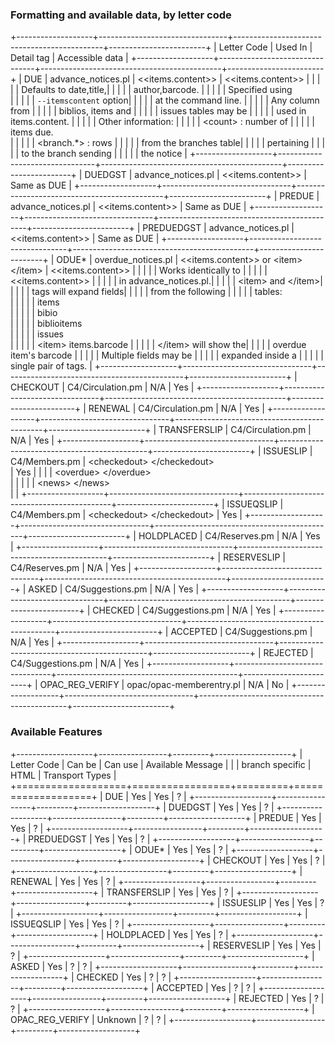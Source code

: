 <style>
table
{
border-collapse:collapse;
}
table,th, td
{
border: 1px solid black;
}
</style>

### Formatting and available data, by letter code
+-------------------+--------------------------------+---------------------------------------------+------------------------+
| Letter Code       | Used In                        | Detail tag                                  | Accessible data        | 
+-------------------+--------------------------------+---------------------------------------------+------------------------+
| DUE               | advance\_notices.pl            | \<\<items.content\>\>                       | \<\<items.content\>\>  |
|                   |                                |                                             | Defaults to date,title,|
|                   |                                |                                             | author,barcode.        |
|                   |                                |                                             | Specified using <br /> |
|                   |                                |                                             | `--itemscontent` option|
|                   |                                |                                             | at the command line.   |
|                   |                                |                                             | Any column from        |
|                   |                                |                                             | biblios, items and     |
|                   |                                |                                             | issues tables may be   |
|                   |                                |                                             | used in items.content. |
|                   |                                |                                             | Other information:     |
|                   |                                |                                             | \<count\> : number of  |
|                   |                                |                                             | items due. <br />      |
|                   |                                |                                             | \<branch.*\> : rows    |
|                   |                                |                                             | from the branches table|
|                   |                                |                                             | pertaining             |
|                   |                                |                                             | to the branch sending  |
|                   |                                |                                             | the notice             |
+-------------------+--------------------------------+---------------------------------------------+------------------------+
| DUEDGST           | advance\_notices.pl            | \<\<items.content\>\>                       | Same as DUE            |
+-------------------+--------------------------------+---------------------------------------------+------------------------+
| PREDUE            | advance\_notices.pl            | \<\<items.content\>\>                       | Same as DUE            |
+-------------------+--------------------------------+---------------------------------------------+------------------------+
| PREDUEDGST        | advance\_notices.pl            | \<\<items.content\>\>                       | Same as DUE            |
+-------------------+--------------------------------+---------------------------------------------+------------------------+
| ODUE\*            | overdue\_notices.pl            | \<\<items.content\>\> or \<item\> \</item\> | \<\<items.content\>\>  |
|                   |                                |                                             | Works identically to   |
|                   |                                |                                             | \<\<items.content\>\>  |
|                   |                                |                                             | in advance\_notices.pl.|
|                   |                                |                                             | \<item\> and  \</item\>|
|                   |                                |                                             | tags will expand fields|
|                   |                                |                                             | from the following     |
|                   |                                |                                             | tables: <br />         |
|                   |                                |                                             | items   <br />         |
|                   |                                |                                             | bibio   <br />         |
|                   |                                |                                             | biblioitems <br />     |
|                   |                                |                                             | issues  <br />         |
|                   |                                |                                             | \<item\> items.barcode |
|                   |                                |                                             | \</item\> will show the|
|                   |                                |                                             | overdue item's barcode |
|                   |                                |                                             | Multiple fields may be |
|                   |                                |                                             | expanded inside a      |
|                   |                                |                                             | single pair of tags.   |
+-------------------+--------------------------------+---------------------------------------------+------------------------+
| CHECKOUT          | C4/Circulation.pm              | N/A                                         | Yes                    |
+-------------------+--------------------------------+---------------------------------------------+------------------------+
| RENEWAL           | C4/Circulation.pm              | N/A                                         | Yes                    |
+-------------------+--------------------------------+---------------------------------------------+------------------------+
| TRANSFERSLIP      | C4/Circulation.pm              | N/A                                         | Yes                    |
+-------------------+--------------------------------+---------------------------------------------+------------------------+
| ISSUESLIP         | C4/Members.pm                  | \<checkedout\> \</checkedout\> <br />       | Yes                    |
|                   |                                | \<overdue\> \</overdue\>       <br />       |                        |
|                   |                                | \<news\> \</news\>             <br />       |                        |
+-------------------+--------------------------------+---------------------------------------------+------------------------+
| ISSUEQSLIP        | C4/Members.pm                  | \<checkedout\> \</checkedout\>              | Yes                    |
+-------------------+--------------------------------+---------------------------------------------+------------------------+
| HOLDPLACED        | C4/Reserves.pm                 | N/A                                         | Yes                    |
+-------------------+--------------------------------+---------------------------------------------+------------------------+
| RESERVESLIP       | C4/Reserves.pm                 | N/A                                         | Yes                    |
+-------------------+--------------------------------+---------------------------------------------+------------------------+
| ASKED             | C4/Suggestions.pm              | N/A                                         | Yes                    |
+-------------------+--------------------------------+---------------------------------------------+------------------------+
| CHECKED           | C4/Suggestions.pm              | N/A                                         | Yes                    |
+-------------------+--------------------------------+---------------------------------------------+------------------------+
| ACCEPTED          | C4/Suggestions.pm              | N/A                                         | Yes                    |
+-------------------+--------------------------------+---------------------------------------------+------------------------+
| REJECTED          | C4/Suggestions.pm              | N/A                                         | Yes                    |
+-------------------+--------------------------------+---------------------------------------------+------------------------+
| OPAC\_REG\_VERIFY | opac/opac-memberentry.pl       | N/A                                         | No                     |
+-------------------+--------------------------------+---------------------------------------------+------------------------+

### Available Features
+-------------------+-----------------+---------+-------------------+
| Letter Code       | Can be          | Can use | Available Message |
|                   | branch specific | HTML    | Transport Types   |
+===================+=================+=========+===================+
| DUE               | Yes             | Yes     | ?                 |
+-------------------+-----------------+---------+-------------------+
| DUEDGST           | Yes             | Yes     | ?                 |
+-------------------+-----------------+---------+-------------------+
| PREDUE            | Yes             | Yes     | ?                 |
+-------------------+-----------------+---------+-------------------+
| PREDUEDGST        | Yes             | Yes     | ?                 |
+-------------------+-----------------+---------+-------------------+
| ODUE\*            | Yes             | Yes     | ?                 |
+-------------------+-----------------+---------+-------------------+
| CHECKOUT          | Yes             | Yes     | ?                 |
+-------------------+-----------------+---------+-------------------+
| RENEWAL           | Yes             | Yes     | ?                 |
+-------------------+-----------------+---------+-------------------+
| TRANSFERSLIP      | Yes             | Yes     | ?                 |
+-------------------+-----------------+---------+-------------------+
| ISSUESLIP         | Yes             | Yes     | ?                 |
+-------------------+-----------------+---------+-------------------+
| ISSUEQSLIP        | Yes             | Yes     | ?                 |
+-------------------+-----------------+---------+-------------------+
| HOLDPLACED        | Yes             | Yes     | ?                 |
+-------------------+-----------------+---------+-------------------+
| RESERVESLIP       | Yes             | Yes     | ?                 |
+-------------------+-----------------+---------+-------------------+
| ASKED             | Yes             | ?       | ?                 |
+-------------------+-----------------+---------+-------------------+
| CHECKED           | Yes             | ?       | ?                 |
+-------------------+-----------------+---------+-------------------+
| ACCEPTED          | Yes             | ?       | ?                 |
+-------------------+-----------------+---------+-------------------+
| REJECTED          | Yes             | ?       | ?                 |
+-------------------+-----------------+---------+-------------------+
| OPAC\_REG\_VERIFY | Unknown         | ?       | ?                 |
+-------------------+-----------------+---------+-------------------+

